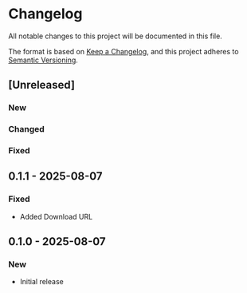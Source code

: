 # Changelog

All notable changes to this project will be documented in this file.

The format is based on [Keep a Changelog](https://keepachangelog.com/en/1.0.0/),
and this project adheres to [Semantic Versioning](https://semver.org/spec/v2.0.0.html).

## [Unreleased]

### New

### Changed

### Fixed

## 0.1.1 - 2025-08-07
### Fixed
- Added Download URL

## 0.1.0 - 2025-08-07
### New
- Initial release


